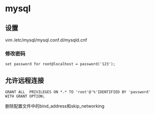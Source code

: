 # mysql

## 设置

vim /etc/mysql/mysql.conf.d/mysqld.cnf

### 修改密码

```mysql
set password for root@localhost = password('123');
```

## 允许远程连接

```
GRANT ALL  PRIVILEGES ON *.* TO 'root'@'%'IDENTIFIED BY 'password' WITH GRANT OPTION;
```

删除配置文件中的bind_address和skip_networking